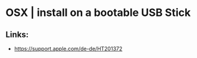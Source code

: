 # OSX \| install on a bootable USB Stick





## Links:

* https://support.apple.com/de-de/HT201372



